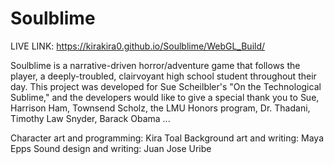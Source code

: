 # Soulblime

LIVE LINK: https://kirakira0.github.io/Soulblime/WebGL_Build/

Soulblime is a narrative-driven horror/adventure game that follows the player, a deeply-troubled, clairvoyant high school student throughout their day. This project was developed for Sue Scheilbler's "On the Technological Sublime," and the developers would like to give a special thank you to Sue, Harrison Ham, Townsend Scholz, the LMU Honors program, Dr. Thadani, Timothy Law Snyder, Barack Obama ... 

Character art and programming: Kira Toal
Background art and writing: Maya Epps 
Sound design and writing: Juan Jose Uribe 
